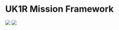 # UK1R Mission Framework
[![](https://img.shields.io/badge/Version_v0.1)](https://github.com/uk-1rifles/a3-mission-framework/releases/latest)
[![](https://img.shields.io/badge/Github-Wiki-lightgrey.svg?style=flat-square)](https://github.com/uk-1rifles/a3-mission-framework/wiki)
